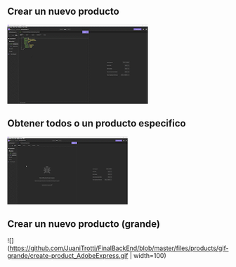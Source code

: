 ## Crear un nuevo producto
![](https://github.com/JuaniTrotti/FinalBackEnd/blob/master/files/products/gif/create-product_AdobeExpress.gif)

## Obtener todos o un producto especifico
![](https://github.com/JuaniTrotti/FinalBackEnd/blob/master/files/products/gif/get-products_AdobeExpress.gif)

## Crear un nuevo producto (grande)
![](https://github.com/JuaniTrotti/FinalBackEnd/blob/master/files/products/gif-grande/create-product_AdobeExpress.gif | width=100)
